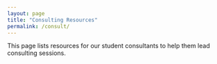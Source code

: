```yaml
---
layout: page
title: "Consulting Resources"
permalink: /consult/
---
```


This page lists resources for our student consultants to help them lead consulting sessions.

